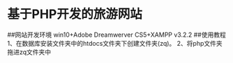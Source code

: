 # 基于PHP开发的旅游网站
##网站开发环境
win10+Adobe Dreamwerver CS5+XAMPP v3.2.2
##使用教程
1、在数据库安装文件夹中的htdocs文件夹下创建文件夹(zq)。
2、将php文件夹拖进zq文件夹中
